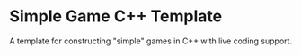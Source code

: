 # Simple Game C++ Template
A template for constructing "simple" games in C++ with live coding support.
